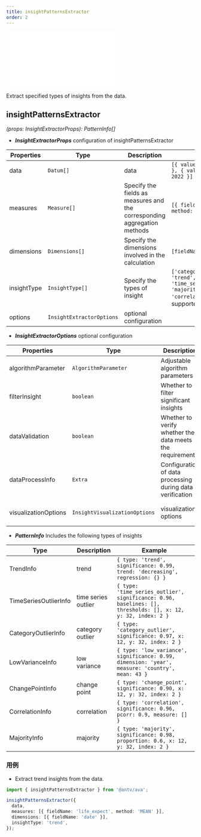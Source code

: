 ```yaml
---
title: insightPatternsExtractor
order: 2
---
```


<embed src='@/docs/common/style.md'></embed>


Extract specified types of insights from the data.

## **insightPatternsExtractor**

<i>(props: InsightExtractorProps): PatternInfo[]</i>


* ***InsightExtractorProps*** configuration of insightPatternsExtractor

| Properties | Type | Description | Default|  
| ----| ---- | ---- | -----|
| data | `Datum[]` | data | `[{ value: 1000, year: 2023 }, { value: 900, year: 2022 }]` |
| measures | `Measure[]` | Specify the fields as measures and the corresponding aggregation methods | `[{ fieldName: 'value', method: 'SUM' }]` |
| dimensions | `Dimensions[]` | Specify the dimensions involved in the calculation | `[fieldName: 'year']` |
| insightType |  `InsightType[]` | Specify the types of insight | `['category_outlier', 'trend', 'change_point', 'time_series_outlier', 'majority','low_variance', 'correlation']`(All supported types) |
| options |  `InsightExtractorOptions` | optional configuration |  |

* ***InsightExtractorOptions*** optional configuration

| Properties | Type | Description | Default|  
| ----| ---- | ---- | -----|
| algorithmParameter | `AlgorithmParameter` | Adjustable algorithm parameters | `{}` |
| filterInsight | `boolean` | Whether to filter significant insights | `false` |
| dataValidation | `boolean` | Whether to verify whether the data meets the requirements | `false` |
| dataProcessInfo | `Extra` | Configuration of data processing during data verification | `{}` |
| visualizationOptions | `InsightVisualizationOptions` | visualization options | `{ lang: 'zh-CN' }` |

* ***PatternInfo*** Includes the following types of insights

| Type | Description | Example|  
| ----| ---- | ---- |
| TrendInfo | trend | `{ type: 'trend', significance: 0.99, trend: 'decreasing', regression: {} }`|
| TimeSeriesOutlierInfo | time series outlier | `{ type: 'time_series_outlier', significance: 0.96, baselines: [], thresholds: [], x: 12, y: 32, index: 2 }` |
| CategoryOutlierInfo |  category outlier | `{ type: 'category_outlier', significance: 0.97, x: 12, y: 32, index: 2 }` |
| LowVarianceInfo |  low variance | `{ type: 'low_variance', significance: 0.99, dimension: 'year', measure: 'country', mean: 43 }` |
| ChangePointInfo |  change point | `{ type: 'change_point', significance: 0.90, x: 12, y: 32, index: 2 }` |
| CorrelationInfo |  correlation | `{ type: 'correlation', significance: 0.96, pcorr: 0.9, measure: [] }` |
| MajorityInfo |  majority | `{ type: 'majority', significance: 0.98, proportion: 0.6, x: 12, y: 32, index: 2 }` |

### 用例

* Extract trend insights from the data.

```ts
import { insightPatternsExtractor } from '@antv/ava';

insightPatternsExtractor({
  data,
  measures: [{ fieldName: 'life_expect', method: 'MEAN' }],
  dimensions: [{ fieldName: 'date' }],
  insightType: 'trend',
});
```
